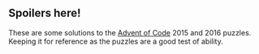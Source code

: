 Spoilers here!
--------------
These are some solutions to the [Advent of Code](http://adventofcode.com) 2015 and 2016 puzzles. 
Keeping it for reference as the puzzles are a good test of ability.

